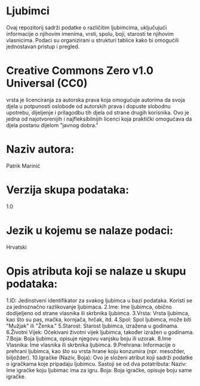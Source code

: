 # Ljubimci   
Ovaj repozitorij sadrži podatke o različitim ljubimcima, uključujući informacije o njihovim imenima, vrsti, spolu, boji, starosti te njihovim vlasnicima. Podaci su organizirani u strukturi tablice kako bi omogućili jednostavan pristup i pregled. 


# Creative Commons Zero v1.0 Universal (CC0)   
vrsta je licenciranja za autorska prava koja omogućuje autorima da svoja djela u potpunosti oslobode od autorskih prava i dopuste slobodnu upotrebu, dijeljenje i prilagodbu tih djela od strane drugih korisnika. Ovo je jedna od najotvorenijih i najfleksibilnijih licenci koja praktički omogućava da djela postanu dijelom "javnog dobra."

# Naziv autora:   
Patrik Marinić

# Verzija skupa podataka:    
1.0

# Jezik u kojemu se nalaze podaci:   
Hrvatski

# Opis atributa koji se nalaze u skupu podataka:   
1.ID: Jedinstveni identifikator za svakog ljubimca u bazi podataka. Koristi se za jednoznačno razlikovanje ljubimaca.
2.Ime: Ime ljubimca, obično dodijeljeno od strane vlasnika ili skrbnika ljubimca.
3.Vrsta: Vrsta ljubimca, kao što su pas, mačka, kornjača, hrčak, itd.
4.Spol: Spol ljubimca, može biti "Mužjak" ili "Ženka."
5.Starost: Starost ljubimca, izražena u godinama.
6.Životni Vijek: Očekivani životni vijek ljubimca, također izražen u godinama.
7.Boja: Boja ljubimca, opisuje njegovu vanjsku boju ili uzorak.
8.Ime Vlasnika: Ime vlasnika ili skrbnika ljubimca.
9.Prehrana: Informacije o prehrani ljubimca, kao što su vrsta hrane koju konzumira (npr. mesožder, biljožder).
10.Igračke (Naziv, Boja): Ovo je složeni atribut koji sadrži podatke o igračkama koje pripadaju ljubimcu. Sastoji se od dva potatributa:
    Naziv: Ime igračke koju ljubimac ima za igru.
    Boja: Boja igračke, opisuje boju same igračke.

